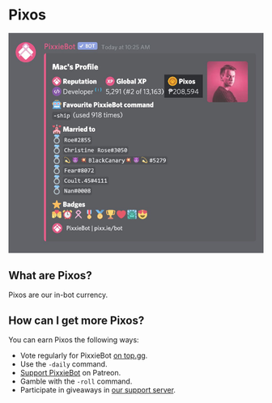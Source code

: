 # Pixos

![](../../.gitbook/assets/pixos.jpg)

## What are Pixos?

Pixos are our in-bot currency.

## How can I get more Pixos?

You can earn Pixos the following ways:

* Vote regularly for PixxieBot [on top.gg](https://pixx.ie/vote).
* Use the `-daily` command.
* [Support PixxieBot](https://patreon.com/pixxiebot) on Patreon.
* Gamble with the `-roll` command.
* Participate in giveaways in [our support server](https://pixx.ie/support).
